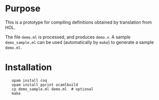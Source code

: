 

# Purpose

This is a prototype for compiling definitions obtained by translation from HOL.

The file `demo.ml` is processed, and produces `demo.v`.
A sample `demo_sample.ml` can be used (automatically by `make`) to generate a sample `demo.ml`.


# Installation

```
   opam install coq
   opam install pprint ocamlbuild
   cp demo_sample.ml demo.ml  # optional
   make
```

